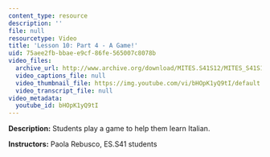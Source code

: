 ```yaml
---
content_type: resource
description: ''
file: null
resourcetype: Video
title: 'Lesson 10: Part 4 - A Game!'
uid: 75aee2fb-bbae-e9cf-86fe-565007c8078b
video_files:
  archive_url: http://www.archive.org/download/MITES.S41S12/MITES_S41S12_Lesson10_Part4_300k.mp4
  video_captions_file: null
  video_thumbnail_file: https://img.youtube.com/vi/bHOpK1yQ9tI/default.jpg
  video_transcript_file: null
video_metadata:
  youtube_id: bHOpK1yQ9tI
---
```


**Description:** Students play a game to help them learn Italian.

**Instructors:** Paola Rebusco, ES.S41 students
